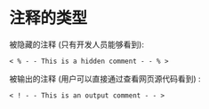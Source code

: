 # 注释的类型

被隐藏的注释 (只有开发人员能够看到):

    < % - - This is a hidden comment - - % >

被输出的注释 (用户可以直接通过查看网页源代码看到) :

    < ! - - This is an output comment - - >
